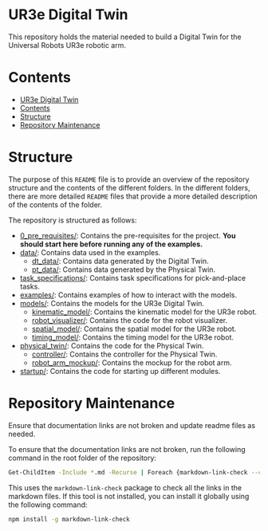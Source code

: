 # UR3e Digital Twin

This repository holds the material needed to build a Digital Twin for the Universal Robots UR3e robotic arm.

# Contents
- [UR3e Digital Twin](#ur3e-digital-twin)
- [Contents](#contents)
- [Structure](#structure)
- [Repository Maintenance](#repository-maintenance)

# Structure
The purpose of this `README` file is to provide an overview of the repository structure and the contents of the different folders. In the different folders, there are more detailed `README` files that provide a more detailed description of the contents of the folder.

The repository is structured as follows:
- [0_pre_requisites/](0_pre_requisites/): Contains the pre-requisites for the project. **You should start here before running any of the examples.**
- [data/](data/): Contains data used in the examples.
  - [dt_data/](data/dt_data/): Contains data generated by the Digital Twin.
  - [pt_data/](data/pt_data/): Contains data generated by the Physical Twin.
- [task_specifications/](task_specifications/): Contains task specifications for pick-and-place tasks.
- [examples/](examples/): Contains examples of how to interact with the models. 
- [models/](models/): Contains the models for the UR3e Digital Twin.
  - [kinematic_model/](models/kinematic_model/): Contains the kinematic model for the UR3e robot.
  - [robot_visualizer/](models/robot_visualizer/): Contains the code for the robot visualizer.
  - [spatial_model/](models/spatial_model/): Contains the spatial model for the UR3e robot.
  - [timing_model/](models/timing_model/): Contains the timing model for the UR3e robot.
- [physical_twin/](physical_twin/): Contains the code for the Physical Twin.
  - [controller/](physical_twin/controller/): Contains the controller for the Physical Twin.
  - [robot_arm_mockup/](physical_twin/robot_arm_mockup/): Contains the mockup for the robot arm.
- [startup/](startup/): Contains the code for starting up different modules. 


# Repository Maintenance
Ensure that documentation links are not broken and update readme files as needed.

To ensure that the documentation links are not broken, run the following command in the root folder of the repository:
```bash
Get-ChildItem -Include *.md -Recurse | Foreach {markdown-link-check --config .\markdown_link_check_config.json $_.fullname}
```
This uses the `markdown-link-check` package to check all the links in the markdown files. If this tool is not installed, you can install it globally using the following command:
```bash
npm install -g markdown-link-check
```